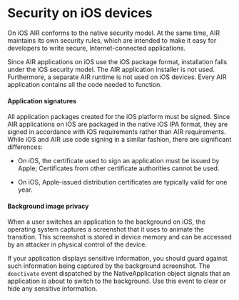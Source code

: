 # Security on iOS devices

On iOS AIR conforms to the native security model. At the same time, AIR
maintains its own security rules, which are intended to make it easy for
developers to write secure, Internet-connected applications.

Since AIR applications on iOS use the iOS package format, installation falls
under the iOS security model. The AIR application installer is not used.
Furthermore, a separate AIR runtime is not used on iOS devices. Every AIR
application contains all the code needed to function.

#### Application signatures

All application packages created for the iOS platform must be signed. Since AIR
applications on iOS are packaged in the native iOS IPA format, they are signed
in accordance with iOS requirements rather than AIR requirements. While iOS and
AIR use code signing in a similar fashion, there are significant differences:

- On iOS, the certificate used to sign an application must be issued by Apple;
  Certificates from other certificate authorities cannot be used.

- On iOS, Apple-issued distribution certificates are typically valid for one
  year.

#### Background image privacy

When a user switches an application to the background on iOS, the operating
system captures a screenshot that it uses to animate the transition. This
screenshot is stored in device memory and can be accessed by an attacker in
physical control of the device.

If your application displays sensitive information, you should guard against
such information being captured by the background screenshot. The `deactivate`
event dispatched by the NativeApplication object signals that an application is
about to switch to the background. Use this event to clear or hide any sensitive
information.
